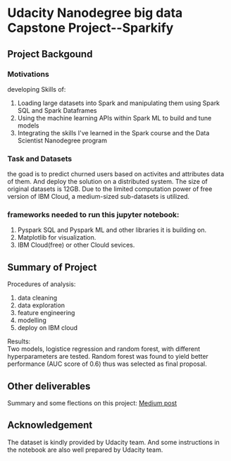 # Udacity Nanodegree big data Capstone Project--Sparkify


## Project Backgound
### Motivations
developing Skills of:  
1. Loading large datasets into Spark and manipulating them using Spark SQL and Spark Dataframes
2. Using the machine learning APIs within Spark ML to build and tune models
3. Integrating the skills I've learned in the Spark course and the Data Scientist Nanodegree program

### Task and Datasets 
the goad is to predict churned users based on activites and attributes data of them. And deploy the solution on a distributed system.
The size of original datasets is 12GB. Due to the limited computation power of free version of IBM Cloud, a medium-sized sub-datasets is utilized.  

### frameworks needed to run this jupyter notebook:
1. Pyspark SQL and Pyspark ML and other libraries it is building on.
2. Matplotlib for visualization.
3. IBM Cloud(free) or other Clould sevices.

## Summary of Project
Procedures of analysis:  
1. data cleaning
2. data exploration
3. feature engineering
4. modelling
5. deploy on IBM cloud

Results:  
Two models, logistice regression and random forest, with different hyperparameters are tested. Random forest was found to 
yield better performance (AUC score of 0.6) thus was selected as final proposal.

## Other deliverables
Summary and some flections on this project: [Medium post](https://medium.com/@jlm3448179892009/get-my-hands-dirty-with-big-data-for-the-first-time-50788c975cef)

## Acknowledgement
The dataset is kindly provided by Udacity team. And some instructions in the notebook are also well prepared by Udacity team.
